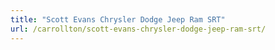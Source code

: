 ```yaml
---
title: "Scott Evans Chrysler Dodge Jeep Ram SRT"
url: /carrollton/scott-evans-chrysler-dodge-jeep-ram-srt/
---
```

